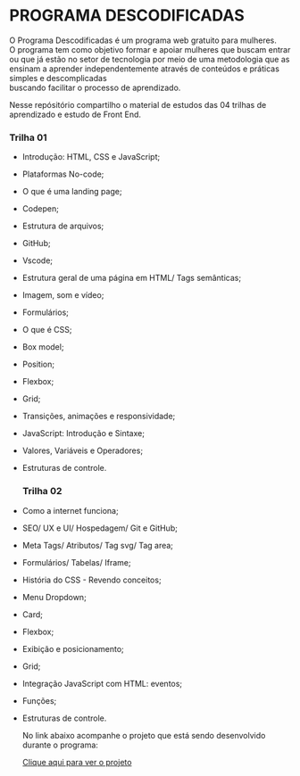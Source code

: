 # PROGRAMA DESCODIFICADAS

O Programa Descodificadas é um programa web gratuito para mulheres.  
O programa tem como objetivo formar e apoiar mulheres que buscam entrar ou que  já estão no setor de tecnologia por meio de uma metodologia que as ensinam a aprender independentemente através de conteúdos e práticas simples e descomplicadas  
buscando facilitar o processo de aprendizado.  


Nesse repósitório compartilho o material de estudos das 04 trilhas de aprendizado e estudo de Front End.  


### **Trilha 01**  

- Introdução: HTML, CSS e JavaScript;
- Plataformas No-code;
- O que é uma landing page;
- Codepen;
- Estrutura de arquivos;
- GitHub;
- Vscode;
- Estrutura geral de uma página em HTML/ Tags semânticas;
- Imagem, som e vídeo;
- Formulários;
- O que é CSS;
- Box model;
- Position;
- Flexbox;
- Grid;
- Transições, animações e responsividade;
- JavaScript: Introdução e Sintaxe;
- Valores, Variáveis e Operadores;
- Estruturas de controle.

  ### **Trilha 02**

 - Como a internet funciona;
- SEO/ UX e UI/ Hospedagem/ Git e GitHub;
- Meta Tags/ Atributos/ Tag svg/ Tag area;
- Formulários/ Tabelas/ Iframe; 
- História do CSS - Revendo conceitos;
- Menu Dropdown;
- Card;
- Flexbox;
- Exibição e posicionamento;
- Grid;
- Integração JavaScript com HTML: eventos;
- Funções;
- Estruturas de controle.


  No link abaixo acompanhe o projeto que está sendo desenvolvido durante o programa:

  [Clique aqui para ver o projeto](https://github.com/ThaisDavilla/talita-davila-contabilidade)
